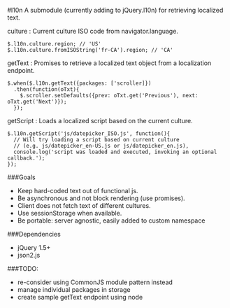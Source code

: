 #l10n
A submodule (currently adding to jQuery.l10n) for retrieving localized text.

culture : Current culture ISO code from navigator.language.
    
    $.l10n.culture.region; // 'US'
    $.l10n.culture.fromISOString('fr-CA').region; // 'CA'
    
getText : Promises to retrieve a localized text object from a localization endpoint.

    $.when($.l10n.getText({packages: ['scroller]}) 
      .then(function(oTxt){
        $.scroller.setDefaults({prev: oTxt.get('Previous'), next: oTxt.get('Next')});
      });

getScript : Loads a localized script based on the current culture.

    $.l10n.getScript('js/datepicker_ISO.js', function(){
      // Will try loading a script based on current culture 
      // (e.g. js/datepicker_en-US.js or js/datepicker_en.js),
      console.log('script was loaded and executed, invoking an optional callback.');
    });

###Goals
* Keep hard-coded text out of functional js.
* Be asynchronous and not block rendering (use promises).
* Client does not fetch text of different cultures.
* Use sessionStorage when available.
* Be portable: server agnostic, easily added to custom namespace

###Dependencies

* jQuery 1.5+
* json2.js

###TODO:

* re-consider using CommonJS module pattern instead
* manage individual packages in storage
* create sample getText endpoint using node
